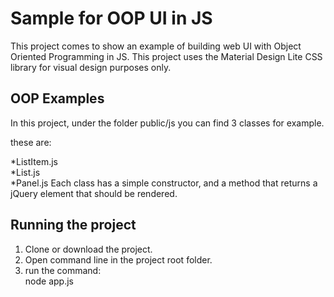 Sample for OOP UI in JS
====================
This project comes to show an example of building web UI with Object Oriented Programming in JS.
This project uses the Material Design Lite CSS library for visual design purposes only.


OOP Examples
---------------------
In this project, under the folder public/js you can find 3 classes for example.

 these are:
 
 *ListItem.js  
 *List.js   
 *Panel.js
 Each class has a simple constructor, and a method that returns a jQuery element that should be rendered.  
 
Running the project
---------------------
 1. Clone or download the project.  
 2. Open command line in the project root folder.  
 3. run the command:    
         node app.js